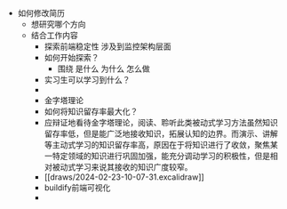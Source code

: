 - 如何修改简历
	- 想研究哪个方向
	- 结合工作内容
		- 探索前端稳定性 涉及到监控架构层面
		- 如何开始探索？
			- 围绕 是什么 为什么 怎么做
		- 实习生可以学习到什么？
		-
		- 金字塔理论
		- 如何将知识留存率最大化？
		- 应辩证地看待金字塔理论，阅读、聆听此类被动式学习方法虽然知识留存率低，但是能广泛地接收知识，拓展认知的边界。而演示、讲解等主动式学习的知识留存率高，原因在于将知识进行了收敛，聚焦某一特定领域的知识进行巩固加强，能充分调动学习的积极性，但是相对被动式学习来说其接收的知识广度较窄。
		- [[draws/2024-02-23-10-07-31.excalidraw]]
		- buildify前端可视化
		-